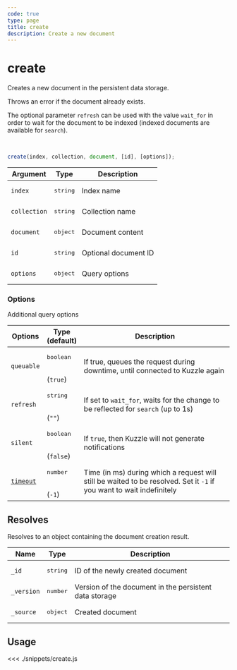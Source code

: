 ```yaml
---
code: true
type: page
title: create
description: Create a new document
---
```


# create

Creates a new document in the persistent data storage.

Throws an error if the document already exists.

The optional parameter `refresh` can be used with the value `wait_for` in order to wait for the document to be indexed (indexed documents are available for `search`).

<br/>

```js
create(index, collection, document, [id], [options]);
```

| Argument     | Type              | Description          |
| ------------ | ----------------- | -------------------- |
| `index`      | <pre>string</pre> | Index name           |
| `collection` | <pre>string</pre> | Collection name      |
| `document`   | <pre>object</pre> | Document content     |
| `id`         | <pre>string</pre> | Optional document ID |
| `options`    | <pre>object</pre> | Query options        |

### Options

Additional query options

| Options    | Type<br/>(default)               | Description                                                                                                           |
| ---------- | -------------------------------- | --------------------------------------------------------------------------------------------------------------------- |
| `queuable` | <pre>boolean</pre><br/>(`true`)  | If true, queues the request during downtime, until connected to Kuzzle again                                          |
| `refresh`  | <pre>string</pre><br/>(`""`)     | If set to `wait_for`, waits for the change to be reflected for `search` (up to 1s)                                    |
| `silent`   | <pre>boolean</pre><br/>(`false`) | If `true`, then Kuzzle will not generate notifications <SinceBadge version="7.5.3"/>                                  |
| [`timeout`](/sdk/7/core-classes/kuzzle/query#timeout)  | <pre>number</pre><br/>(`-1`)     | Time (in ms) during which a request will still be waited to be resolved. Set it `-1` if you want to wait indefinitely |

## Resolves

Resolves to an object containing the document creation result.

| Name       | Type              | Description                                            |
| ---------- | ----------------- | ------------------------------------------------------ |
| `_id`      | <pre>string</pre> | ID of the newly created document                       |
| `_version` | <pre>number</pre> | Version of the document in the persistent data storage |
| `_source`  | <pre>object</pre> | Created document                                       |

## Usage

<<< ./snippets/create.js
